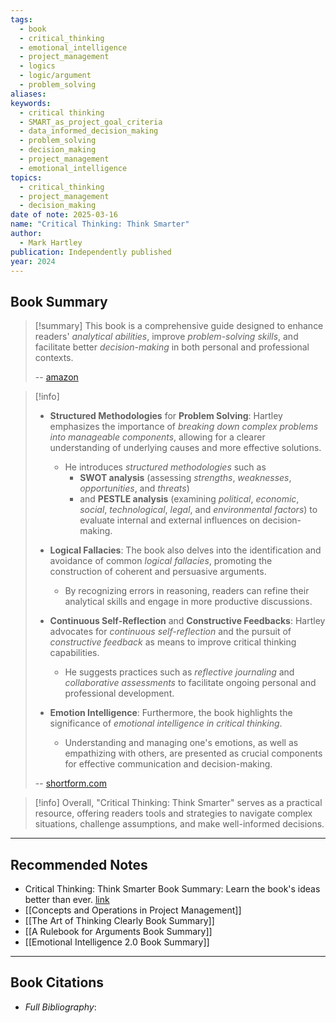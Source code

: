 ```yaml
---
tags:
  - book
  - critical_thinking
  - emotional_intelligence
  - project_management
  - logics
  - logic/argument
  - problem_solving
aliases: 
keywords:
  - critical thinking
  - SMART_as_project_goal_criteria
  - data_informed_decision_making
  - problem_solving
  - decision_making
  - project_management
  - emotional_intelligence
topics:
  - critical_thinking
  - project_management
  - decision_making
date of note: 2025-03-16
name: "Critical Thinking: Think Smarter"
author:
  - Mark Hartley
publication: Independently published
year: 2024
---
```


## Book Summary

>[!summary]
>This book is a comprehensive guide designed to enhance readers' *analytical abilities*, improve *problem-solving skills*, and facilitate better *decision-making* in both personal and professional contexts.
>
>-- [amazon](https://www.amazon.com/Critical-Thinking-Think-Smarter-Identifying-ebook/dp/B0DKB6BK6L?utm_source=chatgpt.com)

>[!info]
>- **Structured Methodologies** for **Problem Solving**: Hartley emphasizes the importance of *breaking down complex problems into manageable components*, allowing for a clearer understanding of underlying causes and more effective solutions. 
>	- He introduces *structured methodologies* such as 
>		- **SWOT analysis** (assessing *strengths*, *weaknesses*, *opportunities*, and *threats*) 
>		- and **PESTLE analysis** (examining *political*, *economic*, *social*, *technological*, *legal*, and *environmental factors*) to evaluate internal and external influences on decision-making.
>
>- **Logical Fallacies**: The book also delves into the identification and avoidance of common *logical fallacies*, promoting the construction of coherent and persuasive arguments. 
>	- By recognizing errors in reasoning, readers can refine their analytical skills and engage in more productive discussions.
>
>- **Continuous Self-Reflection** and **Constructive Feedbacks**: Hartley advocates for *continuous self-reflection* and the pursuit of *constructive feedback* as means to improve critical thinking capabilities. 
>	- He suggests practices such as *reflective journaling* and *collaborative assessments* to facilitate ongoing personal and professional development.
>  
>- **Emotion Intelligence**: Furthermore, the book highlights the significance of *emotional intelligence in critical thinking*. 
>	- Understanding and managing one's emotions, as well as empathizing with others, are presented as crucial components for effective communication and decision-making.
>  
>-- [shortform.com](https://www.shortform.com/summary/critical-thinking-think-smarter-summary-mark-hartley?utm_source=chatgpt.com)

>[!info]
>Overall, "Critical Thinking: Think Smarter" serves as a practical resource, offering readers tools and strategies to navigate complex situations, challenge assumptions, and make well-informed decisions.





-----------
##  Recommended Notes

- Critical Thinking: Think Smarter Book Summary: Learn the book's ideas better than ever. [link](https://www.shortform.com/pdf/critical-thinking-think-smarter-pdf-mark-hartley)
- [[Concepts and Operations in Project Management]]
- [[The Art of Thinking Clearly Book Summary]]
- [[A Rulebook for Arguments Book Summary]]
- [[Emotional Intelligence 2.0 Book Summary]]



----------
## Book Citations

- *Full Bibliography*:


